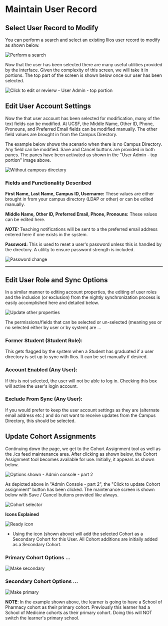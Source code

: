 # Maintain User Record

## Select User Record to Modify

You can perform a search and select an existing Ilios user record to modify as shown below.

![Perform a search](../images/admin_console/maintain_user_record/perform_a_search.png)

Now that the user has been selected there are many useful utilities provided by the interface. Given the complexity of this screen, we will take it in portions. The top part of the screen is shown below once our user has been selected.

![Click to edit or revierw - User Admin - top portion](../images/admin_console/maintain_user_record/click_to_edit_or_review.png)

## Edit User Account Settings

Now the that user account has been selected for modification, many of the text fields can be modified. At UCSF, the Middle Name, Other ID, Phone, Pronouns, and Preferred Email fields can be modified manually. The other field values are brought in from the Campus Directory.

The example below shows the scenario when there is no Campus Directory. Any field can be modified. Save and Cancel buttons are provided in both panes. The panes have been activated as shown in the "User Admin - top portion" image above.

![Without campous directory](../images/admin_console/maintain_user_record/without_campus_directory.png)

### Fields and Functionality Described

**First Name, Last Name, Campus ID, Username:** These values are either brought in from your campus directory (LDAP or other) or can be edited manually.

**Middle Name, Other ID, Preferred Email, Phone, Pronouns:** These values can be edited here.

_**NOTE:**_ Teaching notifications will be sent to a the preferred email address entered here if one exists in the system.

**Password:** This is used to reset a user's password unless this is handled by the directory. A utility to ensure password strength is included.

![Password change](../images/admin_console/maintain_user_record/password_change.png)

****

## Edit User Role and Sync Options

In a similar manner to editing account properties, the editing of user roles and the inclusion (or exclusion) from the nightly synchronization process is easily accomplished here and detailed below.

![Update other properties](../images/admin_console/maintain_user_record/update_other_properties.png)

The permissions/fields that can be selected or un-selected (meaning yes or no selected either by user or by system) are ...

### Former Student (Student Role):

This gets flagged by the system when a Student has graduated if a user directory is set up to sync with Ilios. It can be set manually if desired.

### Account Enabled (Any User):

If this is not selected, the user will not be able to log in. Checking this box will active the user's login account.

### Exclude From Sync (Any User):

If you would prefer to keep the user account settings as they are (alternate email address etc.) and do not want to receive updates from the Campus Directory, this should be selected.

## Update Cohort Assignments

Continuing down the page, we get to the Cohort Assignment tool as well as the .ics feed maintenance area. After clicking as shown below, the Cohort Assignment tool becomes available for use. Initially, it appears as shown below.

![Options shown - Admin console - part 2](../images/admin_console/maintain_user_record/options_shown.png)

As depicted above in "Admin Console - part 2", the "Click to update Cohort assignment" button has been clicked. The maintenance screen is shown below with Save / Cancel buttons provided like always.

![Cohort selector](../images/admin_console/maintain_user_record/cohort_selector.png)

**Icons Explained**

![Ready icon](../images/admin_console/maintain_user_record/ready_icon.jpg)

- Using the icon (shown above) will add the selected Cohort as a Secondary Cohort for this User. All Cohort additions are initially added as a Secondary Cohort.

### Primary Cohort Options ...

![Make secondary](../images/admin_console/maintain_user_record/make_secondary.png)

### Secondary Cohort Options ...

![Make primary](../images/admin_console/maintain_user_record/make_primary.png)

**NOTE**: In the example shown above, the learner is going to have a School of Pharmacy cohort as their primary cohort. Previously this learner had a School of Medicine cohorts as their primary cohort. Doing this will NOT switch the learner's primary school.
